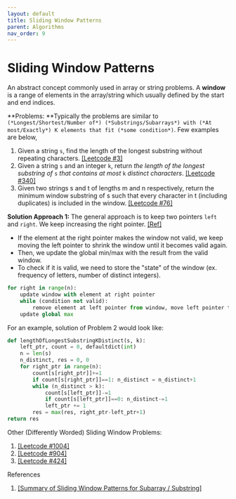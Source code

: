 ```yaml
---
layout: default
title: Sliding Window Patterns
parent: Algorithms
nav_order: 9
---
```


# Sliding Window Patterns

An abstract concept commonly used in array or string problems. A **window** is a range of elements in the array/string which usually defined by the start and end indices. 

**Problems: **Typically the problems are similar to `(*Longest/Shortest/Number of*) (*Substrings/Subarrays*) with (*At most/Exactly*) K elements that fit (*some condition*)`. Few examples are below,

1. Given a string `s`, find the length of the longest substring without repeating characters. [[Leetcode #3]](https://leetcode.com/problems/longest-substring-without-repeating-characters/description/)
2. Given a string `s` and an integer `k`, return *the length of the longest* *substring* *of* `s` *that contains at most* `k` *distinct characters*. [[Leetcode #340]](https://leetcode.com/problems/longest-substring-with-at-most-k-distinct-characters/)
3. Given two strings s and t of lengths m and n respectively, return the minimum window 
substring  of s such that every character in t (including duplicates) is included in the window. [[Leetcode #76]](https://leetcode.com/problems/minimum-window-substring/)


**Solution Approach 1:** The general approach is to keep two pointers `left` and `right`. We keep increasing the right pointer. [[Ref]](https://leetcode.com/tag/two-pointers/discuss/1122776/Summary-of-Sliding-Window-Patterns-for-Subarray-Substring)

- If the element at the right pointer makes the window not valid, we keep moving the left pointer to shrink the window until it becomes valid again.
- Then, we update the global min/max with the result from the valid window.
- To check if it is valid, we need to store the "state" of the window (ex. frequency of letters, number of distinct integers).

```python
for right in range(n):
    update window with element at right pointer
    while (condition not valid):
        remove element at left pointer from window, move left pointer to the right
    update global max
```

For an example, solution of Problem 2 would look like:

```python
def lengthOfLongestSubstringKDistinct(s, k):
	left_ptr, count = 0, defaultdict(int)
	n = len(s)
	n_distinct, res = 0, 0
	for right_ptr in range(n):
		count[s[right_ptr]]+=1
		if count[s[right_ptr]]==1: n_distinct = n_distinct+1
		while (n_distinct > k):
			count[s[left_ptr]]-=1
			if count[s[left_ptr]]==0: n_distinct-=1
			left_ptr += 1
		res = max(res, right_ptr-left_ptr+1)
return res
```

Other (Differently Worded) Sliding Window Problems:
1. [[Leetcode #1004]](https://leetcode.com/problems/max-consecutive-ones-iii/)
2. [[Leetcode #904]](https://leetcode.com/problems/fruit-into-baskets/)
3. [[Leetcode #424]](https://leetcode.com/problems/longest-repeating-character-replacement/)



References

1. [[Summary of Sliding Window Patterns for Subarray / Substring]](https://leetcode.com/tag/two-pointers/discuss/1122776/Summary-of-Sliding-Window-Patterns-for-Subarray-Substring)